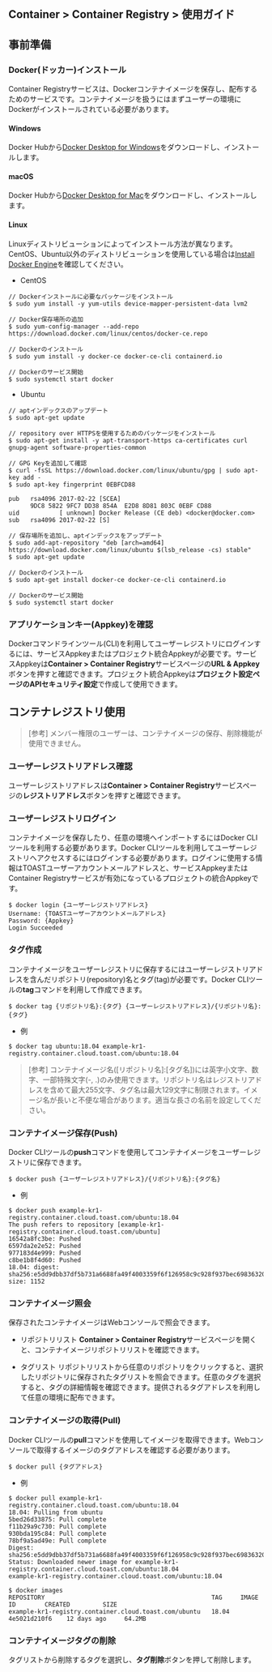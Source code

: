 ## Container > Container Registry > 使用ガイド

## 事前準備
### Docker(ドッカー)インストール
Container Registryサービスは、Dockerコンテナイメージを保存し、配布するためのサービスです。コンテナイメージを扱うにはまずユーザーの環境にDockerがインストールされている必要があります。

#### Windows
Docker Hubから[Docker Desktop for Windows](https://hub.docker.com/editions/community/docker-ce-desktop-windows)をダウンロードし、インストールします。

#### macOS
Docker Hubから[Docker Desktop for Mac](https://hub.docker.com/editions/community/docker-ce-desktop-mac)をダウンロードし、インストールします。

#### Linux
Linuxディストリビューションによってインストール方法が異なります。CentOS、Ubuntu以外のディストリビューションを使用している場合は[Install Docker Engine](https://docs.docker.com/engine/install)を確認してください。

* CentOS
```
// Dockerインストールに必要なパッケージをインストール
$ sudo yum install -y yum-utils device-mapper-persistent-data lvm2

// Docker保存場所の追加
$ sudo yum-config-manager --add-repo https://download.docker.com/linux/centos/docker-ce.repo

// Dockerのインストール
$ sudo yum install -y docker-ce docker-ce-cli containerd.io

// Dockerのサービス開始
$ sudo systemctl start docker
```

* Ubuntu
```
// aptインデックスのアップデート
$ sudo apt-get update

// repository over HTTPSを使用するためのパッケージをインストール
$ sudo apt-get install -y apt-transport-https ca-certificates curl gnupg-agent software-properties-common

// GPG Keyを追加して確認
$ curl -fsSL https://download.docker.com/linux/ubuntu/gpg | sudo apt-key add -
$ sudo apt-key fingerprint 0EBFCD88

pub   rsa4096 2017-02-22 [SCEA]
      9DC8 5822 9FC7 DD38 854A  E2D8 8D81 803C 0EBF CD88
uid           [ unknown] Docker Release (CE deb) <docker@docker.com>
sub   rsa4096 2017-02-22 [S]

// 保存場所を追加し、aptインデックスをアップデート
$ sudo add-apt-repository "deb [arch=amd64] https://download.docker.com/linux/ubuntu $(lsb_release -cs) stable"
$ sudo apt-get update

// Dockerのインストール
$ sudo apt-get install docker-ce docker-ce-cli containerd.io

// Dockerのサービス開始
$ sudo systemctl start docker
```

### アプリケーションキー(Appkey)を確認
Dockerコマンドラインツール(CLI)を利用してユーザーレジストリにログインするには、サービスAppkeyまたはプロジェクト統合Appkeyが必要です。サービスAppkeyは**Container > Container Registry**サービスページの**URL & Appkey**ボタンを押すと確認できます。プロジェクト統合Appkeyは**プロジェクト設定ページのAPIセキュリティ設定**で作成して使用できます。

## コンテナレジストリ使用

> [参考]
> メンバー権限のユーザーは、コンテナイメージの保存、削除機能が使用できません。

### ユーザーレジストリアドレス確認
ユーザーレジストリアドレスは**Container > Container Registry**サービスページの**レジストリアドレス**ボタンを押すと確認できます。

### ユーザーレジストリログイン
コンテナイメージを保存したり、任意の環境へインポートするにはDocker CLIツールを利用する必要があります。Docker CLIツールを利用してユーザーレジストリへアクセスするにはログインする必要があります。ログインに使用する情報はTOASTユーザーアカウントメールアドレスと、サービスAppkeyまたはContainer Registryサービスが有効になっているプロジェクトの統合Appkeyです。

```
$ docker login {ユーザーレジストリアドレス}
Username: {TOASTユーザーアカウントメールアドレス}
Password: {Appkey}
Login Succeeded
```

### タグ作成
コンテナイメージをユーザーレジストリに保存するにはユーザーレジストリアドレスを含んだリポジトリ(repository)名とタグ(tag)が必要です。Docker CLIツールの**tag**コマンドを利用して作成できます。

```
$ docker tag {リポジトリ名}:{タグ} {ユーザーレジストリアドレス}/{リポジトリ名}:{タグ}
```

* 例
```
$ docker tag ubuntu:18.04 example-kr1-registry.container.cloud.toast.com/ubuntu:18.04
```

> [参考]
> コンテナイメージ名([リポジトリ名]:[タグ名])には英字小文字、数字、一部特殊文字(-, .)のみ使用できます。リポジトリ名はレジストリアドレスを含めて最大255文字、タグ名は最大129文字に制限されます。イメージ名が長いと不便な場合があります。適当な長さの名前を設定してください。

### コンテナイメージ保存(Push)
Docker CLIツールの**push**コマンドを使用してコンテナイメージをユーザーレジストリに保存できます。

```
$ docker push {ユーザーレジストリアドレス}/{リポジトリ名}:{タグ名}
```

* 例
```
$ docker push example-kr1-registry.container.cloud.toast.com/ubuntu:18.04
The push refers to repository [example-kr1-registry.container.cloud.toast.com/ubuntu]
16542a8fc3be: Pushed
6597da2e2e52: Pushed
977183d4e999: Pushed
c8be1b8f4d60: Pushed
18.04: digest: sha256:e5dd9dbb37df5b731a6688fa49f4003359f6f126958c9c928f937bec69836320 size: 1152
```

### コンテナイメージ照会
保存されたコンテナイメージはWebコンソールで照会できます。

* リポジトリリスト
**Container > Container Registry**サービスページを開くと、コンテナイメージリポジトリリストを確認できます。

* タグリスト
リポジトリリストから任意のリポジトリをクリックすると、選択したリポジトリに保存されたタグリストを照会できます。任意のタグを選択すると、タグの詳細情報を確認できます。提供されるタグアドレスを利用して任意の環境に配布できます。

### コンテナイメージの取得(Pull)
Docker CLIツールの**pull**コマンドを使用してイメージを取得できます。Webコンソールで取得するイメージのタグアドレスを確認する必要があります。

```
$ docker pull {タグアドレス}
```

* 例
```
$ docker pull example-kr1-registry.container.cloud.toast.com/ubuntu:18.04
18.04: Pulling from ubuntu
5bed26d33875: Pull complete
f11b29a9c730: Pull complete
930bda195c84: Pull complete
78bf9a5ad49e: Pull complete
Digest: sha256:e5dd9dbb37df5b731a6688fa49f4003359f6f126958c9c928f937bec69836320
Status: Downloaded newer image for example-kr1-registry.container.cloud.toast.com/ubuntu:18.04
example-kr1-registry.container.cloud.toast.com/ubuntu:18.04

$ docker images
REPOSITORY                                              TAG     IMAGE ID        CREATED         SIZE
example-kr1-registry.container.cloud.toast.com/ubuntu   18.04   4e5021d210f6    12 days ago     64.2MB
```

### コンテナイメージタグの削除
タグリストから削除するタグを選択し、**タグ削除**ボタンを押して削除します。
